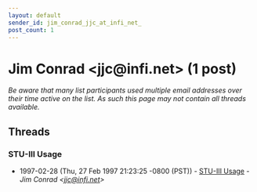 ```yaml
---
layout: default
sender_id: jim_conrad_jjc_at_infi_net_
post_count: 1
---
```


# Jim Conrad <jjc<span>@</span>infi.net> (1 post)

_Be aware that many list participants used multiple email addresses over their time active on the list. As such this page may not contain all threads available._

## Threads

### STU-III Usage
+ 1997-02-28 (Thu, 27 Feb 1997 21:23:25 -0800 (PST)) - [STU-III Usage](/archive/1997/02/9e0e631e2ed06bb4c1507b6a342034d5abcb4f39eb23349987cf10877159f1c4) - _Jim Conrad \<jjc@infi.net\>_

